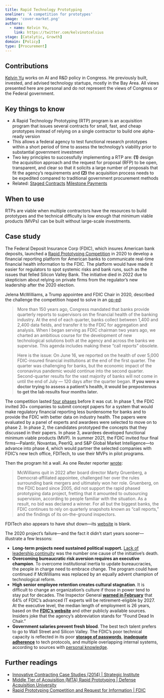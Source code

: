 ```yaml
---
title: Rapid Technology Prototyping
oneliner: 'A competition for prototypes'
image: 'cover-market.png'
authors:
  - name: Kelvin Yu,
    link: https://twitter.com/kelvinotcelsius
stage: [Catalytic, Growth]
domain: [Policy]
type: [Procurement]
---
```


## Contributions

[Kelvin Yu](https://www.kelv.me/) works on AI and R&D policy in Congress. He previously built, invested, and advised technology startups, mostly in the Bay Area. All views presented here are personal and do not represent the views of Congress or the Federal government.

## Key things to know

- A Rapid Technology Prototyping (RTP) program is an acquisition program that issues several contracts for small, fast, and cheap prototypes instead of relying on a single contractor to build one alpha-ready version
- This allows a federal agency to test functional research prototypes within a short period of time to assess the technology’s viability prior to substantial government investment
- Two key principles to successfully implementing a RTP are: **(1)** design the acquisition approach and the request for proposal (RFP) to be open, transparent, and clear so that it solicits a large number of proposals that fit the agency’s requirements and **(2)** the acquisition process needs to be expedited compared to traditional government procurement methods
- Related: [Staged Contracts](/collection?lever=Staged%2520Contracts) [Milestone Payments](/collection?lever=Milestone%2520Payments)

## When to use

RTPs are viable when multiple contractors have the resources to build prototypes and the technical difficulty is low enough that minimum viable products (MVPs) can be built without large-scale investments.

## Case study

The Federal Deposit Insurance Corp (FDIC), which insures American bank deposits, launched a [Rapid Prototyping Competition](https://www.fdic.gov/about/advisory-committees/state-regulators/2020-10-14-agenda/2020-10-14-rapid-prototyping.pdf) in 2020 to develop a financial reporting platform for American banks to communicate real-time financial health information to the FDIC. The platform would have made it easier for regulators to spot systemic risks and bank runs, such as the issues that felled Silicon Valley Bank. The initiative died in 2022 due to skepticism about relying on private firms from the regulator’s new leadership after the 2020 election.

Jelena McWilliams, a Trump appointee and FDIC Chair in 2020, described the challenge the competition hoped to solve in an [op-ed](https://www.fdic.gov/news/editorials/call-report-makeover.html):

> More than 150 years ago, Congress mandated that banks provide quarterly reports to supervisors on the financial health of the banking industry. At the end of each quarter, banks collect between 1,400 and 2,400 data fields, and transfer it to the FDIC for aggregation and analysis. When I began serving as FDIC chairman two years ago, we charted an ambitious course for the development of new technological solutions both at the agency and across the banks we supervise. This agenda includes making these “call reports” obsolete.
>
> Here is the issue: On June 16, we reported on the health of over 5,000 FDIC-insured financial institutions at the end of the first quarter. The quarter was challenging for banks, but the economic impact of the coronavirus pandemic would continue into the second quarter. Second-quarter results for the vast majority of banks will not come in until the end of July — 120 days after the quarter began. **If you were a doctor trying to assess a patient’s health, it would be preposterous to get the lab results four months later.**

The competition lasted [four phases](https://www.jdsupra.com/legalnews/the-fdic-s-focus-on-regulatory-9202238/) before it was cut. In phase 1, the FDIC invited 30+ companies to submit concept papers for a system that would make regulatory financial reporting less burdensome for banks and to provide the FDIC with better data on industry health. The papers were evaluated by a panel of experts and awardees were selected to move on to phase 2. In phase 2, the candidates prototyped the concepts that they discussed in their papers. In phase 3, awardees developed functional minimum viable products (MVP). In summer 2021, the FDIC invited four final firms—Palantir, Novantas, PeerIQ, and S&P Global Market Intelligence—to advance into phase 4, which would partner the selected companies with FDIC’s new tech office, FDITech, to use their MVPs in pilot programs.

Then the program hit a wall. As one Reuter reporter [wrote](https://www.reuters.com/breakingviews/how-fdic-dropped-ball-picked-up-tab-2023-04-04/):

> McWilliams quit in 2022 after board director Marty Gruenberg, a Democrat-affiliated appointee, challenged her over the rules surrounding bank mergers and ultimately won her role. Gruenberg, on the FDIC board since 2005, did not support the rapid phased prototyping data project, fretting that it amounted to outsourcing supervision, according to people familiar with the situation. As a result, no bid was declared a winner. For all but the biggest banks, the FDIC continues to rely on quarterly snapshots known as “call reports,” and the findings of its on-the-ground inspectors.

FDITech also appears to have shut down—its [website](https://www.fdic.gov/fditech/index.html) is blank.

The 2020 project’s failure—and the fact it didn’t start years sooner—illustrate a few lessons:

- **Long-term projects need sustained political support.** [Lack of leadership continuity](https://www.nytimes.com/2021/12/31/business/jelena-mcwilliams-fdic-bank-regulator-resigns.html) was the number one cause of the initiative’s death.
- **Overcoming bureaucratic risk aversion requires an executive champion**. To overcome institutional inertia to update bureaucracies, the people in charge need to embrace change. The program could have continued if McWilliams was replaced by an equally advent champion of technological reform.
- **High senior employee retention creates cultural stagnation**. It is difficult to change an organization’s culture if those in power tend to stay put for decades. The Inspector General **[warned in February](https://www.fdicoig.gov/sites/default/files/reports/2023-02/TMPC%20Final%202-16-23_0.pdf)** that 64% of FDIC’s advanced IT experts will be retirement-eligible by 2027. At the executive level, the median length of employment is 26 years, based on the **[FDIC’s website](https://www.fdic.gov/about/leadership/)** and other publicly available sources. Insiders joke that the agency’s abbreviation stands for “Found Dead In Chair.”
- **Government salaries prevent fresh blood**. The best tech talent prefers to go to Wall Street and Silicon Valley. The FDIC’s poor technical capacity is reflected in its poor **[storage of passwords](https://www.fdicoig.gov/news/summary-announcements/fdics-security-controls-over-microsoft-windows-active-directory)**, **[inadequate adherence](https://www.fdicoig.gov/sites/default/files/reports/2023-02/AUD-23-001.pdf)** to tech protocols, and multiple overlapping internal systems, according to sources with [personal knowledge](https://www.reuters.com/breakingviews/how-fdic-dropped-ball-picked-up-tab-2023-04-04/#:~:text=say%20sources%20with-,personal%20knowledge,-%2C%20with%20multiple%20overlapping).

## Further readings

- [Innovative Contracting Case Studies (2014) | Strategic Institute](https://strategicinstitute.org/wp-content/uploads/2016/12/innovative_contracting_case_studies_2014_-_august.pdf)
- [Middle Tier of Acquisition (MTA) Rapid Prototyping | Defense Acquisition University](https://aaf.dau.edu/aaf/mta/prototyping/)
- [Rapid Prototyping Competition and Request for Information | FDIC](https://www.fdic.gov/about/advisory-committees/state-regulators/2020-10-14-agenda/2020-10-14-rapid-prototyping.pdf)
